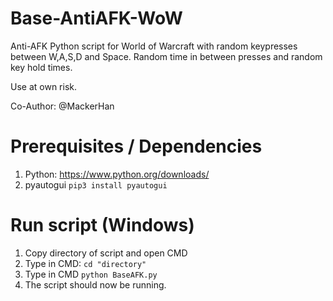 # Base-AntiAFK-WoW
Anti-AFK Python script for World of Warcraft with random keypresses between W,A,S,D and Space. Random time in between presses and random key hold times.

Use at own risk. 

Co-Author: @MackerHan

# Prerequisites / Dependencies
1. Python: https://www.python.org/downloads/
2. pyautogui `pip3 install pyautogui` 

# Run script (Windows)
1. Copy directory of script and open CMD
2. Type in CMD: `cd "directory"`
3. Type in CMD `python BaseAFK.py`
4. The script should now be running.  
